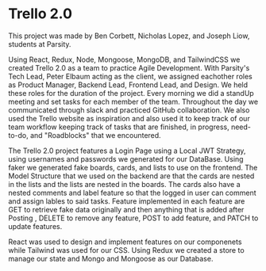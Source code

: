 # Trello 2.0
This project was made by Ben Corbett, Nicholas Lopez, and Joseph Liow, students at Parsity.

Using React, Redux, Node, Mongoose, MongoDB, and TailwindCSS we created Trello 2.0 as a team to practice Agile Development.  With Parsity's Tech Lead, Peter Elbaum acting as the client, we assigned eachother roles as Product Manager, Backend Lead, Frontend Lead, and Design.  We held these roles for the duration of the project. Every morning we did a standUp meeting and set tasks for each member of the team.  Throughout the day we communicated through slack and practiced GitHub collaboration.  We also used the Trello website as inspiration and also used it to keep track of our team workflow keeping track of tasks that are finished, in progress, need-to-do, and "Roadblocks" that we encountered.

The Trello 2.0 project features a Login Page using a Local JWT Strategy, using usernames and passwords we generated for our DataBase.  Using faker we generated fake boards, cards, and lists to use on the frontend.  The Model Structure that we used on the backend are that the cards are nested in the lists and the lists are nested in the boards.  The cards also have a nested comments and label feature so that the logged in user can comment and assign lables to said tasks.  Feature implemented in each feature are GET to retrieve fake data originally and then anything that is added after Posting , DELETE to remove any feature, POST to add feature, and PATCH to update features.

React was used to design and implement features on our componenets while Tailwind was used for our CSS. Using Redux we created a store to manage our state and Mongo and Mongoose as our Database.



